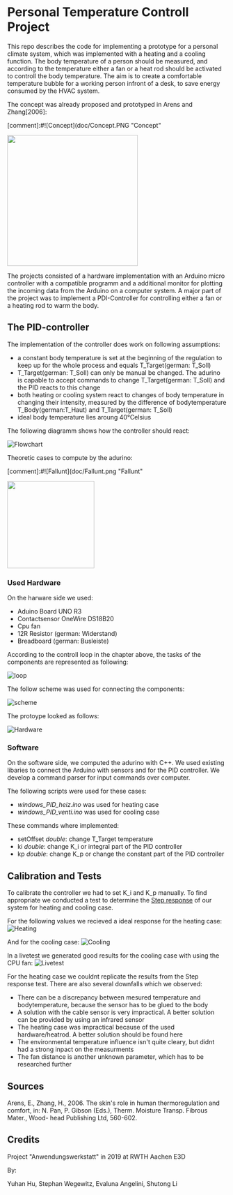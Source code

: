 # Personal Temperature Controll Project

This repo describes the code for implementing a prototype for a 
personal climate system, which was implemented with a heating and
a cooling function. The body temperature of a person should be measured, 
and according to the temperature either a fan or a heat rod should be 
activated to controll the body temperature. The aim is to create a comfortable
temperature bubble for a working person infront of a desk, to save energy 
consumed by the HVAC system.

The concept was already proposed and prototyped in Arens and Zhang[2006]:

[comment]:#![Concept](doc/Concept.PNG "Concept"

<img src="/doc/Concept.PNG" width="300" />


The projects consisted of a hardware implementation with an 
Arduino micro controller with a compatible programm and a additional
monitor for plotting the incoming data from the Arduino on a computer system.
A major part of the project was to implement a PDI-Controller for controlling 
either a fan or a heating rod to warm the body.

## The PID-controller

The implementation of the controller does work on following assumptions:
- a constant body temperature is set at the beginning of the regulation to keep up for the whole process and equals T_Target(german: T_Soll)
- T_Target(german: T_Soll) can only be manual be changed. The adurino is capable to accept commands to change T_Target(german: T_Soll) and the PID reacts to this change
- both heating or cooling system react to changes of body temperature in changing their intensity, measured by the difference of bodytemperature T_Body(german:T_Haut) and T_Target(german: T_Soll)
- ideal body temperature lies aroung 40°Celsius

The following diagramm shows how the controller should react:

![Flowchart](doc/Flussdiagramm.png "Flussdiagramm")

Theoretic cases to compute by the adurino:

[comment]:#![Fallunt](doc/Fallunt.png "Fallunt"

<img src="/doc/Fallunt.png" width="200" />

### Used Hardware

On the harware side we used:
- Aduino Board UNO R3
- Contactsensor OneWire DS18B20
- Cpu fan
- 12R Resistor (german: Widerstand)
- Breadboard (german: Busleiste)

According to the controll loop in the chapter above, the tasks of the
components are represented as following:

![loop](doc/Loop.gif "Loop")

The follow scheme was used for connecting the components:

![scheme](doc/schematischeDarstellung.png "scheme")

The protoype looked as follows:

![Hardware](doc/Hardware1.PNG "Hardware")

### Software

On the software side, we computed the adurino with C++. We used existing
libaries to connect the Arduino with sensors and for the PID controller. We 
develop a command parser for input commands over computer.

The following scripts were used for these cases:
- _windows_PID_heiz.ino_ was used for heating case
- _windows_PID_venti.ino_ was used for cooling case

These commands where implemented:
- setOffset _double_: change T_Target temperature
- ki _double_: change K_i or integral part of the PID controller
- kp _double_: change K_p or change the constant part of the PID controller

## Calibration and Tests

To calibrate the controller we had to set K_i and K_p manually. To find appropriate we conducted
a test to determine the [Step response][link1] of our system for heating and cooling case.

For the following values we recieved a ideal response for the heating case:
![Heating](doc/StepResp_Heat.PNG "Heating")

And for the cooling case:
![Cooling](doc/StepResp_Col.PNG "Cooling")

In a livetest we generated good results for the cooling case with using the CPU fan:
![Livetest](doc/Livetest.PNG "Livetest")

For the heating case we couldnt replicate the results from the Step response test. There are also several downfalls
which we observed:

- There can be a discrepancy between mesured temperature and bodytemperature, because the sensor has to be glued to the body
- A solution with the cable sensor is very impractical. A better solution can be provided by using an infrared sensor
- The heating case was impractical because of the used hardware/heatrod. A better solution should be found here
- The environmental temperature influence isn't quite cleary, but didnt had a strong inpact on the measurments 
- The fan distance is another unknown parameter, which has to be researched further 


## Sources

Arens, E., Zhang, H., 2006. The skin's role in human thermoregulation and comfort, in: N. Pan, P. Gibson (Eds.), Therm. Moisture Transp. Fibrous Mater., Wood- head Publishing Ltd, 560-602. 

## Credits
Project "Anwendungswerkstatt" in 2019 at RWTH Aachen E3D

By:

Yuhan Hu, Stephan Wegewitz, Evaluna Angelini, Shutong Li



[link1]: https://en.wikipedia.org/wiki/Step_response